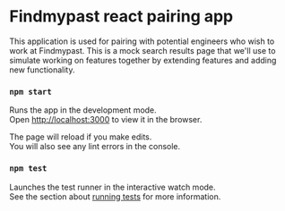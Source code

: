 # Findmypast react pairing app

This application is used for pairing with potential engineers who wish to work at Findmypast. This is a mock search results page that we'll use to simulate working on features together by extending features and adding new functionality.

### `npm start`

Runs the app in the development mode.<br />
Open [http://localhost:3000](http://localhost:3000) to view it in the browser.

The page will reload if you make edits.<br />
You will also see any lint errors in the console.

### `npm test`

Launches the test runner in the interactive watch mode.<br />
See the section about [running tests](https://facebook.github.io/create-react-app/docs/running-tests) for more information.

